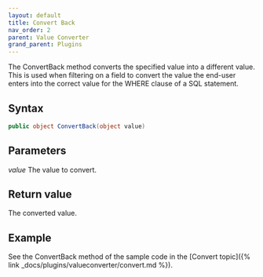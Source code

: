 ```yaml
---
layout: default
title: Convert Back
nav_order: 2
parent: Value Converter
grand_parent: Plugins
---
```


The ConvertBack method converts the specified value into a different value. This is used when filtering on a field to convert the value the end-user enters into the correct value for the WHERE clause of a SQL statement.

## Syntax
```csharp
public object ConvertBack(object value)
```

## Parameters
*value*
The value to convert.

## Return value
The converted value.

## Example
See the ConvertBack method of the sample code in the [Convert topic]({% link _docs/plugins/valueconverter/convert.md %}).

